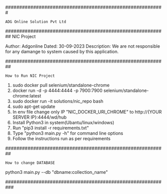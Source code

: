 #########################################################

    ADG Online Solution Pvt Ltd
##########################################################
            NIC Project

Author: Adgonline
Dated: 30-09-2023
Description: We are not responsible for any damange to system caused by this application.

##########################################################

    How to Run NIC Project

1. sudo docker pull selenium/standalone-chrome
2. docker run -d -p 4444:4444 -p 7900:7900  selenium/standalone-chrome:latest
3. sudo docker run -it solutions/nic_repo bash
4. sudo apt-get update
5. In env file change only IP "NIC_DOCKER_URI_CHROME" to http://{YOUR SERVER IP}:4444/wd/hub
6. Install Python3 in system(Ubantu/linux/windows)
7. Run "pip3 install -r requirements.txt"
8. Type "python3 main.py -h" for command line options
9. Follow the instructions run as per requirements

##########################################################

    How to change DATABASE

python3 main.py --db "dbname:collection_name"

###########################################################
